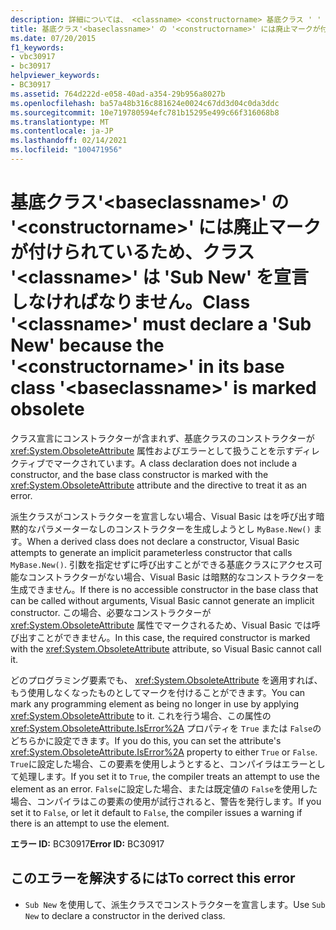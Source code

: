 ```yaml
---
description: 詳細については、 <classname> <constructorname> 基底クラス ' ' の ' ' <baseclassname> が古い形式に設定されているため、クラス ' ' は ' Sub New ' を宣言しなければなりません。
title: 基底クラス'<baseclassname>' の '<constructorname>' には廃止マークが付けられているため、クラス '<classname>' は 'Sub New' を宣言しなければなりません。
ms.date: 07/20/2015
f1_keywords:
- vbc30917
- bc30917
helpviewer_keywords:
- BC30917
ms.assetid: 764d222d-e058-40ad-a354-29b956a8027b
ms.openlocfilehash: ba57a48b316c881624e0024c67dd3d04c0da3ddc
ms.sourcegitcommit: 10e719780594efc781b15295e499c66f316068b8
ms.translationtype: MT
ms.contentlocale: ja-JP
ms.lasthandoff: 02/14/2021
ms.locfileid: "100471956"
---
```

# <a name="class-classname-must-declare-a-sub-new-because-the-constructorname-in-its-base-class-baseclassname-is-marked-obsolete"></a><span data-ttu-id="35dac-103">基底クラス'\<baseclassname>' の '\<constructorname>' には廃止マークが付けられているため、クラス '\<classname>' は 'Sub New' を宣言しなければなりません。</span><span class="sxs-lookup"><span data-stu-id="35dac-103">Class '\<classname>' must declare a 'Sub New' because the '\<constructorname>' in its base class '\<baseclassname>' is marked obsolete</span></span>

<span data-ttu-id="35dac-104">クラス宣言にコンストラクターが含まれず、基底クラスのコンストラクターが <xref:System.ObsoleteAttribute> 属性およびエラーとして扱うことを示すディレクティブでマークされています。</span><span class="sxs-lookup"><span data-stu-id="35dac-104">A class declaration does not include a constructor, and the base class constructor is marked with the <xref:System.ObsoleteAttribute> attribute and the directive to treat it as an error.</span></span>  
  
 <span data-ttu-id="35dac-105">派生クラスがコンストラクターを宣言しない場合、Visual Basic はを呼び出す暗黙的なパラメーターなしのコンストラクターを生成しようとし `MyBase.New()` ます。</span><span class="sxs-lookup"><span data-stu-id="35dac-105">When a derived class does not declare a constructor, Visual Basic attempts to generate an implicit parameterless constructor that calls `MyBase.New()`.</span></span> <span data-ttu-id="35dac-106">引数を指定せずに呼び出すことができる基底クラスにアクセス可能なコンストラクターがない場合、Visual Basic は暗黙的なコンストラクターを生成できません。</span><span class="sxs-lookup"><span data-stu-id="35dac-106">If there is no accessible constructor in the base class that can be called without arguments, Visual Basic cannot generate an implicit constructor.</span></span> <span data-ttu-id="35dac-107">この場合、必要なコンストラクターが <xref:System.ObsoleteAttribute> 属性でマークされるため、Visual Basic では呼び出すことができません。</span><span class="sxs-lookup"><span data-stu-id="35dac-107">In this case, the required constructor is marked with the <xref:System.ObsoleteAttribute> attribute, so Visual Basic cannot call it.</span></span>  
  
 <span data-ttu-id="35dac-108">どのプログラミング要素でも、 <xref:System.ObsoleteAttribute> を適用すれば、もう使用しなくなったものとしてマークを付けることができます。</span><span class="sxs-lookup"><span data-stu-id="35dac-108">You can mark any programming element as being no longer in use by applying <xref:System.ObsoleteAttribute> to it.</span></span> <span data-ttu-id="35dac-109">これを行う場合、この属性の <xref:System.ObsoleteAttribute.IsError%2A> プロパティを `True` または `False`のどちらかに設定できます。</span><span class="sxs-lookup"><span data-stu-id="35dac-109">If you do this, you can set the attribute's <xref:System.ObsoleteAttribute.IsError%2A> property to either `True` or `False`.</span></span> <span data-ttu-id="35dac-110">`True`に設定した場合、この要素を使用しようとすると、コンパイラはエラーとして処理します。</span><span class="sxs-lookup"><span data-stu-id="35dac-110">If you set it to `True`, the compiler treats an attempt to use the element as an error.</span></span> <span data-ttu-id="35dac-111">`False`に設定した場合、または既定値の `False`を使用した場合、コンパイラはこの要素の使用が試行されると、警告を発行します。</span><span class="sxs-lookup"><span data-stu-id="35dac-111">If you set it to `False`, or let it default to `False`, the compiler issues a warning if there is an attempt to use the element.</span></span>  
  
 <span data-ttu-id="35dac-112">**エラー ID:** BC30917</span><span class="sxs-lookup"><span data-stu-id="35dac-112">**Error ID:** BC30917</span></span>  
  
## <a name="to-correct-this-error"></a><span data-ttu-id="35dac-113">このエラーを解決するには</span><span class="sxs-lookup"><span data-stu-id="35dac-113">To correct this error</span></span>  
  
- <span data-ttu-id="35dac-114">`Sub New` を使用して、派生クラスでコンストラクターを宣言します。</span><span class="sxs-lookup"><span data-stu-id="35dac-114">Use `Sub New` to declare a constructor in the derived class.</span></span>
